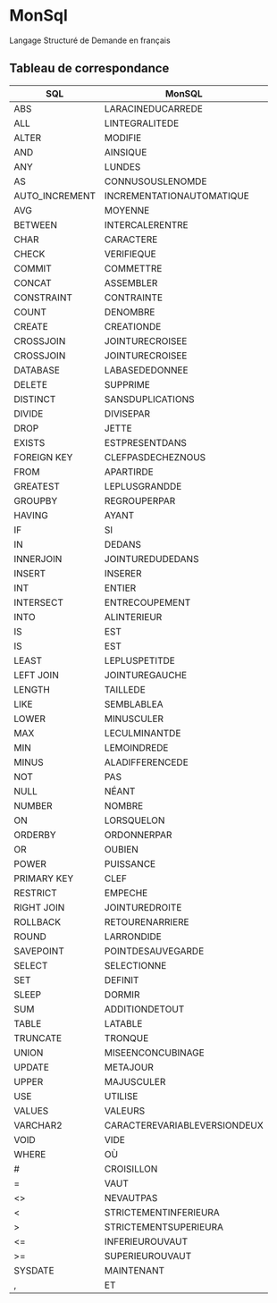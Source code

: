 # MonSql

Langage Structuré de Demande en français

## Tableau de correspondance

| SQL             | MonSQL                       | 
|-----------------|------------------------------| 
| ABS             | LARACINEDUCARREDE            | 
| ALL             | LINTEGRALITEDE               | 
| ALTER           | MODIFIE                      | 
| AND             | AINSIQUE                     | 
| ANY             | LUNDES                       | 
| AS              | CONNUSOUSLENOMDE             | 
| AUTO\_INCREMENT | INCREMENTATIONAUTOMATIQUE    | 
| AVG             | MOYENNE                      | 
| BETWEEN         | INTERCALERENTRE              | 
| CHAR            | CARACTERE                    | 
| CHECK           | VERIFIEQUE                   | 
| COMMIT          | COMMETTRE                    | 
| CONCAT          | ASSEMBLER                    | 
| CONSTRAINT      | CONTRAINTE                   | 
| COUNT           | DENOMBRE                     | 
| CREATE          | CREATIONDE                   | 
| CROSSJOIN       | JOINTURECROISEE              | 
| CROSSJOIN       | JOINTURECROISEE              | 
| DATABASE        | LABASEDEDONNEE               | 
| DELETE          | SUPPRIME                     | 
| DISTINCT        | SANSDUPLICATIONS             | 
| DIVIDE          | DIVISEPAR                    | 
| DROP            | JETTE                        | 
| EXISTS          | ESTPRESENTDANS               | 
| FOREIGN KEY     | CLEFPASDECHEZNOUS            | 
| FROM            | APARTIRDE                    | 
| GREATEST        | LEPLUSGRANDDE                | 
| GROUPBY         | REGROUPERPAR                 | 
| HAVING          | AYANT                        | 
| IF              | SI                           | 
| IN              | DEDANS                       | 
| INNERJOIN       | JOINTUREDUDEDANS             | 
| INSERT          | INSERER                      | 
| INT             | ENTIER                       | 
| INTERSECT       | ENTRECOUPEMENT               | 
| INTO            | ALINTERIEUR                  | 
| IS              | EST                          | 
| IS              | EST                          | 
| LEAST           | LEPLUSPETITDE                | 
| LEFT JOIN       | JOINTUREGAUCHE               | 
| LENGTH          | TAILLEDE                     | 
| LIKE            | SEMBLABLEA                   | 
| LOWER           | MINUSCULER                   | 
| MAX             | LECULMINANTDE                | 
| MIN             | LEMOINDREDE                  | 
| MINUS           | ALADIFFERENCEDE              | 
| NOT             | PAS                          | 
| NULL            | NÉANT                        | 
| NUMBER          | NOMBRE                       | 
| ON              | LORSQUELON                   | 
| ORDERBY         | ORDONNERPAR                  | 
| OR              | OUBIEN                       | 
| POWER           | PUISSANCE                    | 
| PRIMARY KEY     | CLEF                         | 
| RESTRICT        | EMPECHE                      | 
| RIGHT JOIN      | JOINTUREDROITE               | 
| ROLLBACK        | RETOURENARRIERE              | 
| ROUND           | LARRONDIDE                   | 
| SAVEPOINT       | POINTDESAUVEGARDE            | 
| SELECT          | SELECTIONNE                  | 
| SET             | DEFINIT                      | 
| SLEEP           | DORMIR                       | 
| SUM             | ADDITIONDETOUT               | 
| TABLE           | LATABLE                      | 
| TRUNCATE        | TRONQUE                      | 
| UNION           | MISEENCONCUBINAGE            | 
| UPDATE          | METAJOUR                     | 
| UPPER           | MAJUSCULER                   | 
| USE             | UTILISE                      | 
| VALUES          | VALEURS                      | 
| VARCHAR2        | CARACTEREVARIABLEVERSIONDEUX | 
| VOID            | VIDE                         | 
| WHERE           | OÙ                           | 
| #               | CROISILLON                   | 
| =               | VAUT                         | 
| <>              | NEVAUTPAS                    | 
| <               | STRICTEMENTINFERIEURA        | 
| >               | STRICTEMENTSUPERIEURA        | 
| <=              | INFERIEUROUVAUT              | 
| >=              | SUPERIEUROUVAUT              | 
| SYSDATE         | MAINTENANT                   | 
| ,               | ET                           | 

